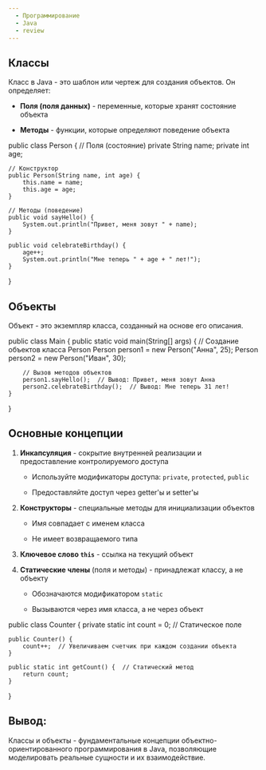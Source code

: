 ```yaml
---
  - Программирование
  - Java
  - review
---
```

## Классы

Класс в Java - это шаблон или чертеж для создания объектов. Он определяет:

- **Поля (поля данных)** - переменные, которые хранят состояние объекта
    
- **Методы** - функции, которые определяют поведение объекта

public class Person {
    // Поля (состояние)
    private String name;
    private int age;
    
    // Конструктор
    public Person(String name, int age) {
        this.name = name;
        this.age = age;
    }
    
    // Методы (поведение)
    public void sayHello() {
        System.out.println("Привет, меня зовут " + name);
    }
    
    public void celebrateBirthday() {
        age++;
        System.out.println("Мне теперь " + age + " лет!");
    }
}
## Объекты

Объект - это экземпляр класса, созданный на основе его описания.

public class Main {
    public static void main(String[] args) {
        // Создание объектов класса Person
        Person person1 = new Person("Анна", 25);
        Person person2 = new Person("Иван", 30);
        
        // Вызов методов объектов
        person1.sayHello();  // Вывод: Привет, меня зовут Анна
        person2.celebrateBirthday();  // Вывод: Мне теперь 31 лет!
    }
}
## Основные концепции

1. **Инкапсуляция** - сокрытие внутренней реализации и предоставление контролируемого доступа
    
    - Используйте модификаторы доступа: `private`, `protected`, `public`
        
    - Предоставляйте доступ через getter'ы и setter'ы
        
2. **Конструкторы** - специальные методы для инициализации объектов
    
    - Имя совпадает с именем класса
        
    - Не имеет возвращаемого типа
        
3. **Ключевое слово `this`** - ссылка на текущий объект
    
4. **Статические члены** (поля и методы) - принадлежат классу, а не объекту
    
    - Обозначаются модификатором `static`
        
    - Вызываются через имя класса, а не через объект

public class Counter {
    private static int count = 0;  // Статическое поле
    
    public Counter() {
        count++;  // Увеличиваем счетчик при каждом создании объекта
    }
    
    public static int getCount() {  // Статический метод
        return count;
    }
}
## Вывод: 

Классы и объекты - фундаментальные концепции объектно-ориентированного программирования в Java, позволяющие моделировать реальные сущности и их взаимодействие.
